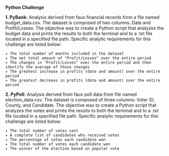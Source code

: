 **Python Challenge**

**1. PyBank:** Analysis derived from faux financial records from a file named budget_data.csv. The dataset is composed of two columns: Date and Profit/Losses. The objective was to create a Python script that analyzes the budget data and prints the results to both the terminal and to a .txt file located in a specified file path. Specific analytic requirements for this challenge are listed below:

    ✦ The total number of months included in the dataset
    ✦ The net total amount of "Profit/Losses" over the entire period
    ✦ The changes in "Profit/Losses" over the entire period and then identify the average of those changes
    ✦ The greatest increase in profits (date and amount) over the entire period
    ✦ The greatest decrease in profits (date and amount) over the entire period

**2. PyPoll:** Analysis derived from faux poll data from file named election_data.csv. The dataset is composed of three columns: Voter ID, County, and Candidate. The objective was to create a Python script that analyzes the votes and prints the results to both the terminal and to a .txt file located in a specified file path. Specific analytic requirements for this challenge are listed below:

    ✦ The total number of votes cast
    ✦ A complete list of candidates who received votes
    ✦ The percentage of votes each candidate won
    ✦ The total number of votes each candidate won
    ✦ The winner of the election based on popular vote
